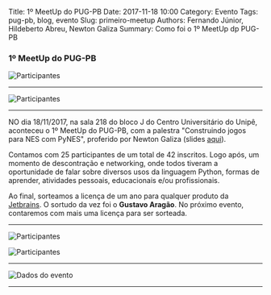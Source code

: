 Title: 1º MeetUp do PUG-PB
Date: 2017-11-18 10:00
Category: Evento
Tags: pug-pb, blog, evento
Slug: primeiro-meetup
Authors: Fernando Júnior, Hildeberto Abreu, Newton Galiza
Summary: Como foi o 1º MeetUp dp PUG-PB 

### 1º MeetUp do PUG-PB

![Participantes]({filename}/images/primeiro-meetup-participantes.jpg)

--------------------------------------------------

![Participantes]({filename}/images/primeiro-meetup-participantes1.jpg)

--------------------------------------------------

NO dia 18/11/2017, na sala 218 do bloco J do Centro Universitário do Unipê, 
aconteceu o 1º MeetUp do PUG-PB, com a palestra "Construindo jogos para NES com 
PyNES", proferido por Newton Galiza (slides 
[aqui](https://github.com/pug-pb/eventos/blob/master/Newton_Galiza_Pynes.pdf)).

Contamos com 25 participantes de um total de 42 inscritos. Logo após, um 
momento de descontração e networking, onde todos tiveram a 
oportunidade de falar sobre diversos usos da linguagem Python, 
formas de aprender, atividades pessoais, educacionais e/ou profissionais.

Ao final, sorteamos a licença de um ano para qualquer produto da 
[Jetbrains](https://www.jetbrains.com/products). O sortudo da vez foi o 
**Gustavo Aragão**. No próximo evento, contaremos com mais uma licença para 
ser sorteada.

--------------------------------------------------

![Participantes]({filename}/images/primeiro-meetup-network.jpg)

![Participantes]({filename}/images/primeiro-meetup-network1.jpg)

--------------------------------------------------

![Dados do evento]({filename}/images/primeiro-meetup.jpg)
 
--------------------------------------------------
